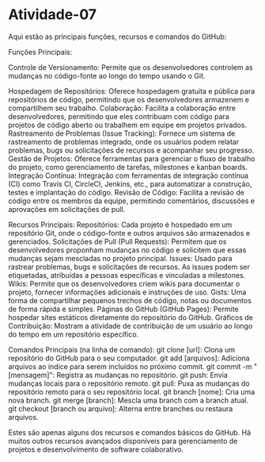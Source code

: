 # Atividade-07
 Aqui estão as principais funções, recursos e comandos do GitHub:

Funções Principais:

Controle de Versionamento: Permite que os desenvolvedores controlem as mudanças no código-fonte ao longo do tempo usando o Git.

Hospedagem de Repositórios: Oferece hospedagem gratuita e pública para repositórios de código, permitindo que os desenvolvedores armazenem e compartilhem seu trabalho.
Colaboração: Facilita a colaboração entre desenvolvedores, permitindo que eles contribuam com código para projetos de código aberto ou trabalhem em equipe em projetos privados.
Rastreamento de Problemas (Issue Tracking): Fornece um sistema de rastreamento de problemas integrado, onde os usuários podem relatar problemas, bugs ou solicitações de recursos e acompanhar seu progresso.
Gestão de Projetos: Oferece ferramentas para gerenciar o fluxo de trabalho do projeto, como gerenciamento de tarefas, milestones e kanban boards.
Integração Contínua: Integração com ferramentas de integração contínua (CI) como Travis CI, CircleCI, Jenkins, etc., para automatizar a construção, testes e implantação do código.
Revisão de Código: Facilita a revisão de código entre os membros da equipe, permitindo comentários, discussões e aprovações em solicitações de pull.

Recursos Principais:
Repositórios: Cada projeto é hospedado em um repositório Git, onde o código-fonte e outros arquivos são armazenados e gerenciados.
Solicitações de Pull (Pull Requests): Permitem que os desenvolvedores proponham mudanças no código e solicitem que essas mudanças sejam mescladas no projeto principal.
Issues: Usado para rastrear problemas, bugs e solicitações de recursos. As issues podem ser etiquetadas, atribuídas a pessoas específicas e vinculadas a milestones.
Wikis: Permite que os desenvolvedores criem wikis para documentar o projeto, fornecer informações adicionais e instruções de uso.
Gists: Uma forma de compartilhar pequenos trechos de código, notas ou documentos de forma rápida e simples.
Páginas do GitHub (GitHub Pages): Permite hospedar sites estáticos diretamente do repositório do GitHub.
Gráficos de Contribuição: Mostram a atividade de contribuição de um usuário ao longo do tempo em um repositório específico.

Comandos Principais (na linha de comando):
git clone [url]: Clona um repositório do GitHub para o seu computador.
git add [arquivos]: Adiciona arquivos ao índice para serem incluídos no próximo commit.
git commit -m "[mensagem]": Registra as mudanças no repositório.
git push: Envia mudanças locais para o repositório remoto.
git pull: Puxa as mudanças do repositório remoto para o seu repositório local.
git branch [nome]: Cria uma nova branch.
git merge [branch]: Mescla uma branch com a branch atual.
git checkout [branch ou arquivo]: Alterna entre branches ou restaura arquivos.

Estes são apenas alguns dos recursos e comandos básicos do GitHub. Há muitos outros recursos avançados disponíveis para gerenciamento de projetos e desenvolvimento de software colaborativo.



